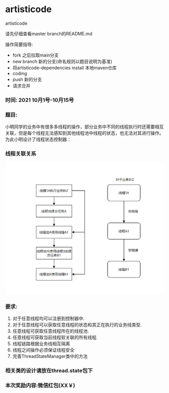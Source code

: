 # artisticode
artisticode

请先仔细查看master branch的README.md

操作简要指导:
- fork 之后拉取main分支
- new branch 新的分支(命名规则以题目说明为基准)
- 将artisticode-dependencies install 本地maven仓库
- coding
- push 新的分支
- 请求合并


### 时间: 2021 10月1号-10月15号
### 题目:
小明同学的业务中有很多多线程的操作，部分业务中不同的线程执行时还需要相互关联，但是每个线程无法感知到其他线程池中线程的状态，也无法对其进行操作。为此小明设计了线程状态控制器：

### 线程关联关系
![img.png](img.png)
### 要求:

1. 对于任意线程均可以注册到控制器中.
2. 对于任意线程可以获取任意线程的状态和其正在执行的业务线类型.
3. 任意线程可获取任意线程所在的线程池.
4. 任意线程可获取当前线程软关联的所有线程.
5. 线程链路根据业务线相互隔离
6. 线程之间操作必须保证线程安全
7. 完善ThreadStateManager类中的方法


### 相关类的设计请放在thread.state包下

### 本次奖励内容:微信红包(XX￥)

